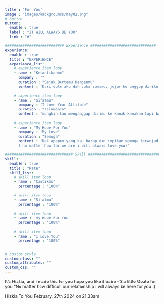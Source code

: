 ```yaml
---
title : "For You"
image : "images/backgrounds/may02.png"
# button
button:
  enable : true
  label : "IT WILL ALWAYS BE YOU"
  link : "#"

########################### Experience ##############################
experience:
  enable : true
  title : "EXPERIENCE"
  experience_list:
    # experience item loop
    - name : "Kecantikanmu"
      company : ""
      duration : "Sejak Bertemu Denganmu"
      content : "Dari dulu aku dah suka samamu, jujur ku anggap diriku beruntung bisa bersama bidadari sepertimu FROM as always your man kia."
      
    # experience item loop
    - name : "Sifatmu"
      company : "I Love Your Attitude"
      duration : "selamanya"
      content : "mungkin kau menganggap dirimu ke kanak-kanakan tapi bagiku itu sempurna dan aku menghargai mu dengan sepenuh hati dan senang melihat senyum mu ."
      
    # experience item loop
    - name : "My Hope For You"
      company : "My Love"
      duration : "Semoga"
      content : "Dek apapun yang kau harap dan impikan semoga terwujud yaa, apapun yg kau lakukan dan pilih selama kau senang. keinginan ku sudah terwujud 
      ( no matter how far we are i will always love you)"

############################### Skill #################################
skill:
  enable : true
  title : "Rate"
  skill_list:
    # skill item loop
    - name : "Cantikmu"
      percentage : "100%"
      
    # skill item loop
    - name : "Sifatmu"
      percentage : "100%"
      
    # skill item loop
    - name : "My Hope For You"
      percentage : "100%"
      
    # skill item loop
    - name : "I Love You"
      percentage : "100%"


# custom style
custom_class: "" 
custom_attributes: "" 
custom_css: ""
---
```


It’s Hizkia, and i made this for you hope you like it babe <3
a little Qoute for you “No matter how difficult our relationship i will always be here for you :)

Hizkia To You
February, 27th 2024 on 21.33am